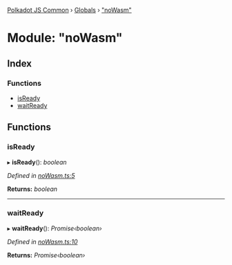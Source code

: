[Polkadot JS Common](../README.md) › [Globals](../globals.md) › ["noWasm"](_nowasm_.md)

# Module: "noWasm"

## Index

### Functions

* [isReady](_nowasm_.md#isready)
* [waitReady](_nowasm_.md#waitready)

## Functions

###  isReady

▸ **isReady**(): *boolean*

*Defined in [noWasm.ts:5](https://github.com/polkadot-js/common/blob/f76a4a98/packages/util-crypto/src/noWasm.ts#L5)*

**Returns:** *boolean*

___

###  waitReady

▸ **waitReady**(): *Promise‹boolean›*

*Defined in [noWasm.ts:10](https://github.com/polkadot-js/common/blob/f76a4a98/packages/util-crypto/src/noWasm.ts#L10)*

**Returns:** *Promise‹boolean›*
